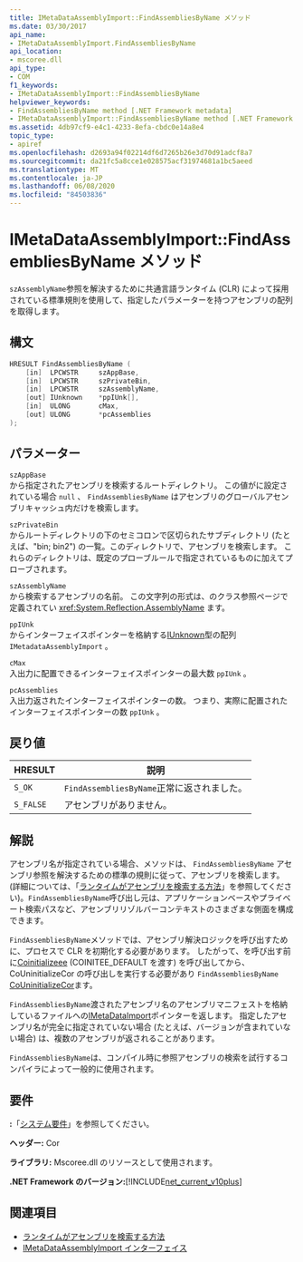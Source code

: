 ```yaml
---
title: IMetaDataAssemblyImport::FindAssembliesByName メソッド
ms.date: 03/30/2017
api_name:
- IMetaDataAssemblyImport.FindAssembliesByName
api_location:
- mscoree.dll
api_type:
- COM
f1_keywords:
- IMetaDataAssemblyImport::FindAssembliesByName
helpviewer_keywords:
- FindAssembliesByName method [.NET Framework metadata]
- IMetaDataAssemblyImport::FindAssembliesByName method [.NET Framework metadata]
ms.assetid: 4db97cf9-e4c1-4233-8efa-cbdc0e14a8e4
topic_type:
- apiref
ms.openlocfilehash: d2693a94f02214df6d7265b26e3d70d91adcf8a7
ms.sourcegitcommit: da21fc5a8cce1e028575acf31974681a1bc5aeed
ms.translationtype: MT
ms.contentlocale: ja-JP
ms.lasthandoff: 06/08/2020
ms.locfileid: "84503836"
---
```

# <a name="imetadataassemblyimportfindassembliesbyname-method"></a>IMetaDataAssemblyImport::FindAssembliesByName メソッド
`szAssemblyName`参照を解決するために共通言語ランタイム (CLR) によって採用されている標準規則を使用して、指定したパラメーターを持つアセンブリの配列を取得します。  
  
## <a name="syntax"></a>構文  
  
```cpp  
HRESULT FindAssembliesByName (  
    [in]  LPCWSTR     szAppBase,
    [in]  LPCWSTR     szPrivateBin,
    [in]  LPCWSTR     szAssemblyName,
    [out] IUnknown    *ppIUnk[],
    [in]  ULONG       cMax,
    [out] ULONG       *pcAssemblies  
);  
```  
  
## <a name="parameters"></a>パラメーター  
 `szAppBase`  
 から指定されたアセンブリを検索するルートディレクトリ。 この値がに設定されている場合 `null` 、 `FindAssembliesByName` はアセンブリのグローバルアセンブリキャッシュ内だけを検索します。  
  
 `szPrivateBin`  
 からルートディレクトリの下のセミコロンで区切られたサブディレクトリ (たとえば、"bin; bin2") の一覧。このディレクトリで、アセンブリを検索します。 これらのディレクトリは、既定のプローブルールで指定されているものに加えてプローブされます。  
  
 `szAssemblyName`  
 から検索するアセンブリの名前。 この文字列の形式は、のクラス参照ページで定義されてい <xref:System.Reflection.AssemblyName> ます。  
  
 `ppIUnk`  
 からインターフェイスポインターを格納する[IUnknown](/cpp/atl/iunknown)型の配列 `IMetadataAssemblyImport` 。  
  
 `cMax`  
 入出力に配置できるインターフェイスポインターの最大数 `ppIUnk` 。  
  
 `pcAssemblies`  
 入出力返されたインターフェイスポインターの数。 つまり、実際に配置されたインターフェイスポインターの数 `ppIUnk` 。  
  
## <a name="return-value"></a>戻り値  
  
|HRESULT|説明|  
|-------------|-----------------|  
|`S_OK`|`FindAssembliesByName`正常に返されました。|  
|`S_FALSE`|アセンブリがありません。|  
  
## <a name="remarks"></a>解説  
 アセンブリ名が指定されている場合、メソッドは、 `FindAssembliesByName` アセンブリ参照を解決するための標準の規則に従って、アセンブリを検索します。 (詳細については、「[ランタイムがアセンブリを検索する方法](../../deployment/how-the-runtime-locates-assemblies.md)」を参照してください)。`FindAssembliesByName`呼び出し元は、アプリケーションベースやプライベート検索パスなど、アセンブリリゾルバーコンテキストのさまざまな側面を構成できます。  
  
 `FindAssembliesByName`メソッドでは、アセンブリ解決ロジックを呼び出すために、プロセスで CLR を初期化する必要があります。 したがって、を呼び出す前に[Coinitializeee](../hosting/coinitializeee-function.md) (COINITEE_DEFAULT を渡す) を呼び出してから、CoUninitializeCor の呼び出しを実行する必要があり `FindAssembliesByName` [CoUninitializeCor](../hosting/couninitializecor-function.md)ます。  
  
 `FindAssembliesByName`渡されたアセンブリ名のアセンブリマニフェストを格納しているファイルへの[IMetaDataImport](imetadataimport-interface.md)ポインターを返します。 指定したアセンブリ名が完全に指定されていない場合 (たとえば、バージョンが含まれていない場合) は、複数のアセンブリが返されることがあります。  
  
 `FindAssembliesByName`は、コンパイル時に参照アセンブリの検索を試行するコンパイラによって一般的に使用されます。  
  
## <a name="requirements"></a>要件  
 **:**「[システム要件](../../get-started/system-requirements.md)」を参照してください。  
  
 **ヘッダー:** Cor  
  
 **ライブラリ:** Mscoree.dll のリソースとして使用されます。  
  
 **.NET Framework のバージョン:**[!INCLUDE[net_current_v10plus](../../../../includes/net-current-v10plus-md.md)]  
  
## <a name="see-also"></a>関連項目

- [ランタイムがアセンブリを検索する方法](../../deployment/how-the-runtime-locates-assemblies.md)
- [IMetaDataAssemblyImport インターフェイス](imetadataassemblyimport-interface.md)
